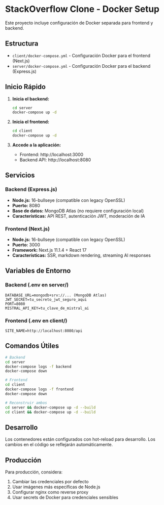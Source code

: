 # StackOverflow Clone - Docker Setup

Este proyecto incluye configuración de Docker separada para frontend y backend.

## Estructura

- `client/docker-compose.yml` - Configuración Docker para el frontend (Next.js)
- `server/docker-compose.yml` - Configuración Docker para el backend (Express.js)

## Inicio Rápido

1. **Inicia el backend:**
   ```bash
   cd server
   docker-compose up -d
   ```

2. **Inicia el frontend:**
   ```bash
   cd client
   docker-compose up -d
   ```

3. **Accede a la aplicación:**
   - Frontend: http://localhost:3000
   - Backend API: http://localhost:8080

## Servicios

### Backend (Express.js)
- **Node.js:** 16-bullseye (compatible con legacy OpenSSL)
- **Puerto:** 8080
- **Base de datos:** MongoDB Atlas (no requiere configuración local)
- **Características:** API REST, autenticación JWT, moderación de IA

### Frontend (Next.js)
- **Node.js:** 16-bullseye (compatible con legacy OpenSSL)
- **Puerto:** 3000
- **Framework:** Next.js 11.1.4 + React 17
- **Características:** SSR, markdown rendering, streaming AI responses

## Variables de Entorno

### Backend (.env en server/)
```
DATABASE_URL=mongodb+srv://... (MongoDB Atlas)
JWT_SECRET=tu_secreto_jwt_seguro_aqui
PORT=8080
MISTRAL_API_KEY=tu_clave_de_mistral_ai
```

### Frontend (.env en client/)
```
SITE_NAME=http://localhost:8080/api
```

## Comandos Útiles

```bash
# Backend
cd server
docker-compose logs -f backend
docker-compose down

# Frontend
cd client
docker-compose logs -f frontend
docker-compose down

# Reconstruir ambos
cd server && docker-compose up -d --build
cd client && docker-compose up -d --build
```

## Desarrollo

Los contenedores están configurados con hot-reload para desarrollo. Los cambios en el código se reflejarán automáticamente.

## Producción

Para producción, considera:
1. Cambiar las credenciales por defecto
2. Usar imágenes más específicas de Node.js
3. Configurar nginx como reverse proxy
4. Usar secrets de Docker para credenciales sensibles